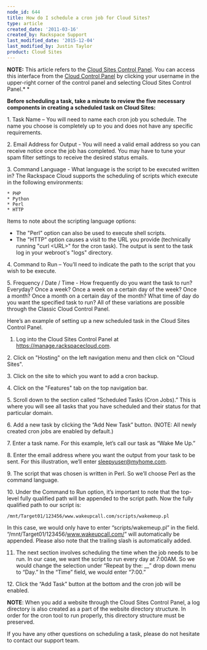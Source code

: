 ```yaml
---
node_id: 644
title: How do I schedule a cron job for Cloud Sites?
type: article
created_date: '2011-03-16'
created_by: Rackspace Support
last_modified_date: '2015-12-04'
last_modified_by: Justin Taylor
product: Cloud Sites
---
```


**NOTE:** This article refers to the [Cloud Sites Control
Panel](https://manage.rackspacecloud.com/). You can access this
interface from the [Cloud Control Panel](https://mycloud.rackspace.com/)
by clicking your username in the upper-right corner of the control panel
and selecting Cloud Sites Control Panel.*
*

**Before scheduling a task, take a minute to review the five necessary
components in creating a scheduled task on Cloud Sites:**

1\. Task Name &ndash; You will need to name each cron job you schedule. The
name you choose is completely up to you and does not have any specific
requirements.

2\. Email Address for Output - You will need a valid email address so you
can receive notice once the job has completed. You may have to tune your
spam filter settings to receive the desired status emails.

3\. Command Language - What language is the script to be executed written
in? The Rackspace Cloud supports the scheduling of scripts which execute
in the following environments:

    * PHP
    * Python
    * Perl
    * HTTP

Items to note about the scripting language options:

-   The "Perl" option can also be used to execute shell scripts.
-   The "HTTP" option causes a visit to the URL you provide (technically
    running "curl &lt;URL&gt;" for the cron task).  The output is sent
    to the task log in your webroot's "logs" directory.

4\. Command to Run &ndash; You&rsquo;ll need to indicate the path to the script that
you wish to be execute.

5\. Frequency / Date / Time - How frequently do you want the task to run?
Everyday? Once a week? Once a week on a certain day of the week? Once a
month? Once a month on a certain day of the month? What time of day do
you want the specified task to run? All of these variations are possible
through the Classic Cloud Control Panel.


Here&rsquo;s an example of setting up a new scheduled task in the Cloud Sites
Control Panel.


1. Log into the Cloud Sites Control Panel at
<https://manage.rackspacecloud.com>.

2\. Click on "Hosting" on the left navigation menu and then click on
"Cloud Sites".

3\. Click on the site to which you want to add a cron backup.

4\. Click on the "Features" tab on the top navigation bar.

5\. Scroll down to the section called &ldquo;Scheduled Tasks (Cron Jobs).&rdquo; This
is where you will see all tasks that you have scheduled and their status
for that particular domain.

6\. Add a new task by clicking the &ldquo;Add New Task&rdquo; button. (NOTE: All
newly created cron jobs are enabled by default.)

7\. Enter a task name. For this example, let&rsquo;s call our task as &ldquo;Wake Me
Up.&rdquo;

8\. Enter the email address where you want the output from your task to
be sent. For this illustration, we&rsquo;ll enter sleepyuser@myhome.com.

9\. The script that was chosen is written in Perl. So we&rsquo;ll choose Perl
as the command language.

10\. Under the Command to Run option, it&rsquo;s important to note that the
top-level fully qualified path will be appended to the script path. Now
the fully qualified path to our script is:

    /mnt/Target01/123456/www.wakeupcall.com/scripts/wakemeup.pl

In this case, we would only have to enter &ldquo;scripts/wakemeup.pl&rdquo; in the
field. &ldquo;/mnt/Target01/123456/www.wakeupcall.com/&rdquo; will automatically be
appended. Please also note that the trailing slash is automatically
added.


11. The next section involves scheduling the time when the job needs to
be run. In our case, we want the script to run every day at 7:00AM. So
we would change the selection under &ldquo;Repeat by the: \_\_&rdquo; drop down menu
to &ldquo;Day.&rdquo; In the &ldquo;Time&rdquo; field, we would enter &ldquo;7:00.&rdquo;

12\. Click the &ldquo;Add Task&rdquo; button at the bottom and the cron job will be
enabled.


**NOTE**: When you add a website through the Cloud Sites Control Panel,
a log directory is also created as a part of the website directory
structure. In order for the cron tool to run properly, this directory
structure must be preserved.

If you have any other questions on scheduling a task, please do not
hesitate to contact our support team.

